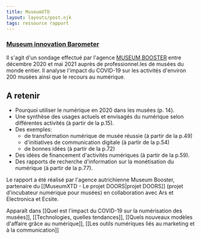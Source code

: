 ```yaml
---
title: MuseumXTD
layout: layouts/post.njk
tags: ressource rapport
---
```

### [Museum innovation Barometer](https://museumbooster.com/wp-content/uploads/2021/08/Museum-Innovation-Barometer-2021.pdf)
Il s'agit d'un sondage effectué par l'agence [MUSEUM BOOSTER](https://museumbooster.com/) entre décembre 2020 et mai 2021 auprès de professionnel.les de musées du monde entier. Il analyse l'impact du COVID-19 sur les activités d'environ 200 musées ainsi que le recours au numérique. 

## A retenir
- Pourquoi utiliser le numérique en 2020 dans les musées (p. 14). 
- Une synthèse des usages actuels et envisagés du numérique selon différentes activités (à partir de la p.15). 
- Des exemples: 
	- de transformation numérique de musée réussie (à partir de la p.49)
	- d'initiatives de communication digitale (à partir de la p.54)
	- de bonnes idées (à partir de la p.72)
- Des idées de financement d'activités numériques (à partir de la p.59). 
- Des rapports de recherche d'information sur la monétisation du numérique (à partir de la p.77). 

Le rapport a été réalisé par l'agence autrichienne Museum Booster, partenaire du [[MuseumXTD - Le projet DOORS|projet DOORS]] (projet d'incubateur numérique pour musées) en collaboration avec Ars et Electronica et Ecsite. 

Apparaît dans [[Quel est l'impact du COVID-19 sur la numérisation des musées]], [[Technologies, quelles tendances]], [[Quels nouveaux modèles d'affaire grâce au numérique]], [[Les outils numériques liés au marketing et à la communication]]
